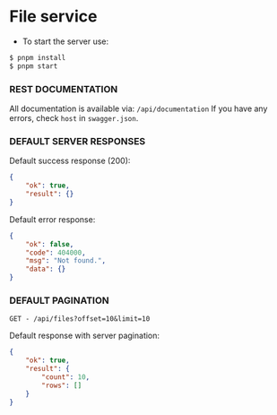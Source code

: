 # File service

- To start the server use:

```sh
$ pnpm install
$ pnpm start
```

### REST DOCUMENTATION

All documentation is available via:
`/api/documentation`
If you have any errors, check `host` in `swagger.json`.

### DEFAULT SERVER RESPONSES

Default success response (200):

```json
{
	"ok": true,
	"result": {}
}
```

Default error response:

```json
{
	"ok": false,
	"code": 404000,
	"msg": "Not found.",
	"data": {}
}
```

### DEFAULT PAGINATION

`GET - /api/files?offset=10&limit=10`

Default response with server pagination:

```json
{
	"ok": true,
	"result": {
		"count": 10,
		"rows": []
	}
}
```
